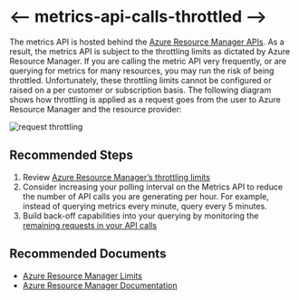 <properties
    pageTitle="Metric API calls are being throttled"
    description="How to troubleshoot Metric API calls are being Throttled"
    service="microsoft.insights"
    resource="components"
    authors="vgorbenko"
    ms.author="vitalyg"
    displayOrder="2"
    articleId="metrics-api-calls-throttled"
    selfHelpType="generic"
    supportTopicIds="32684756"
    productPesIds="16250"
    cloudEnvironments="public,fairfax,mooncake"
/>

# <-- metrics-api-calls-throttled -->

The metrics API is hosted behind the [Azure Resource Manager APIs](https://docs.microsoft.com/azure/azure-resource-manager). As a result, the metrics API is subject to the throttling limits as dictated by Azure Resource Manager. If you are calling the metric API very frequently, or are querying for metrics for many resources, you may run the risk of being throttled. Unfortunately, these throttling limits cannot be configured or raised on a per customer or subscription basis. The following diagram shows how throttling is applied as a request goes from the user to Azure Resource Manager and the resource provider:

![request throttling](https://docs.microsoft.com/azure/azure-resource-manager/media/resource-manager-request-limits/request-throttling.svg)

## **Recommended Steps**

1. Review [Azure Resource Manager’s throttling limits](https://docs.microsoft.com/azure/azure-resource-manager/resource-manager-request-limits)
1. Consider increasing your polling interval on the Metrics API to reduce the number of API calls you are generating per hour. For example, instead of querying metrics every minute, query every 5 minutes.
1. Build back-off capabilities into your querying by monitoring the [remaining requests in your API calls](https://docs.microsoft.com/azure/azure-resource-manager/resource-manager-request-limits)

## **Recommended Documents**

* [Azure Resource Manager Limits](https://docs.microsoft.com/azure/azure-resource-manager/resource-manager-request-limits)
* [Azure Resource Manager Documentation](https://docs.microsoft.com/azure/azure-resource-manager/)
